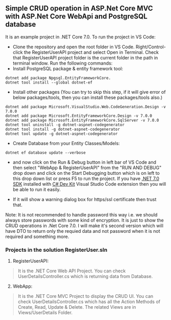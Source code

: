 ## Simple CRUD operation in ASP.Net Core MVC with ASP.Net Core WebApi and PostgreSQL database


It is an example project in .NET Core 7.0. To run the project in VS Code:
- Clone the repository and open the root folder in VS Code. Right/Control-click the RegisterUserAPI project and select Open in Terminal. Check that RegisterUserAPI project folder is the current folder in the path in terminal window. Run the following commands:
- Install PostgreSQL package & entity framework tool:
```shell
dotnet add package Npgsql.EntityFrameworkCore.
dotnet tool install --global dotnet-ef
```

- Install other packages (You can try to skip this step, if it will give error of below packages/tools, then you can install these packages/tools also.)
```shell
dotnet add package Microsoft.VisualStudio.Web.CodeGeneration.Design -v 7.0.0
dotnet add package Microsoft.EntityFrameworkCore.Design -v 7.0.0
dotnet add package Microsoft.EntityFrameworkCore.SqlServer -v 7.0.0
dotnet tool uninstall -g dotnet-aspnet-codegenerator
dotnet tool install -g dotnet-aspnet-codegenerator
dotnet tool update -g dotnet-aspnet-codegenerator
```
- Create Database from your Entity Classes/Models:
```shell
dotnet ef database update --verbose
```
- and now click on the Run & Debug button in left bar of VS Code and then select "WebApp & RegisterUserAPI" from the "RUN AND DEBUG" drop down and click on the Start Debugging button which is on left to this drop down list or press F5 to run the project. If you have [.NET 7.0 SDK](https://dotnet.microsoft.com/en-us/download) installed with [C# Dev Kit](https://marketplace.visualstudio.com/items?itemName=ms-dotnettools.csdevkit) Visual Studio Code extension then you will be able to run it easily.

- If it will show a warning dialog box for https/ssl certificate then trust that.

Note: It is not recommended to handle password this way i.e. we should always store passwords with some kind of encryption. It is just to show the CRUD operations in .Net Core 7.0. I will make it's second version which will have DTO to return only the requied data and not password when it is not required and something more.

### Projects in the solution RegisterUser.sln

1. RegisterUserAPI:
> It is the .NET Core Web API Project. You can check UserDetailsController.cs which is returning data from Database.

2. WebApp:
> It is the .NET Core MVC Project to display the CRUD UI. You can check UserDetailsController.cs which has all the Action Methods of Create, Read, Update & Delete. The related Views are in Views/UserDetails Folder.
